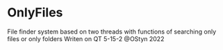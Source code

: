 # OnlyFiles

File finder system based on two threads with functions of searching only files or only folders 
Writen on QT 5-15-2 
@OStyn 2022
